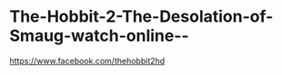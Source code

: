 The-Hobbit-2-The-Desolation-of-Smaug-watch-online--
===================================================

 https://www.facebook.com/thehobbit2hd
